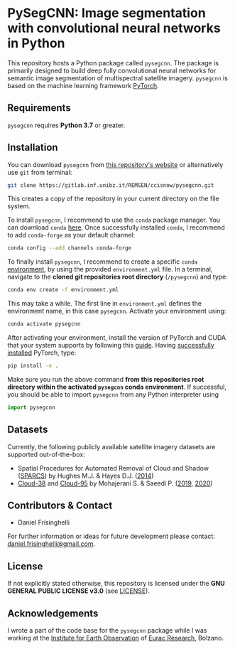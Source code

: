 # PySegCNN: Image segmentation with convolutional neural networks in Python
This repository hosts a Python package called ``pysegcnn``. The package is
primarily designed to build deep fully convolutional neural networks for
semantic image segmentation of multispectral satellite imagery. ``pysegcnn``
is based on the machine learning framework [PyTorch](https://pytorch.org/).

## Requirements
``pysegcnn`` requires **Python 3.7** or greater.

## Installation
You can download ``pysegcnn`` from [this repository's website](https://gitlab.inf.unibz.it/REMSEN/ccisnow/pysegcnn)
or alternatively use ``git`` from terminal:

```bash
git clone https://gitlab.inf.unibz.it/REMSEN/ccisnow/pysegcnn.git
```
This creates a copy of the repository in your current directory on the file
system.

To install ``pysegcnn``, I recommend to use the ``conda`` package manager.
You can download ``conda`` [here](https://docs.conda.io/en/latest/miniconda.html).
Once successfully installed ``conda``, I recommend to add ``conda-forge`` as
your default channel:

```bash
conda config --add channels conda-forge
```
To finally install ``pysegcnn``, I recommend to create a specific ``conda``
[environment](https://docs.conda.io/projects/conda/en/latest/user-guide/tasks/manage-environments.html),
by using the provided ``environment.yml`` file. In a terminal, navigate to the
**cloned git repositories root directory** (``/pysegcnn``) and type:

```bash
conda env create -f environment.yml
```
This may take a while. The first line in ``environment.yml`` defines the
environment name, in this case ``pysegcnn``. Activate your environment using:

```bash
conda activate pysegcnn
```
After activating your environment, install the version of PyTorch and CUDA
that your system supports by following this [guide](https://pytorch.org/get-started/locally/).
Having [successfully installed](https://pytorch.org/get-started/locally/#linux-verification)
PyTorch, type:

```bash
pip install -e .
```
Make sure you run the above command **from this repositories root directory
within the activated ``pysegcnn`` conda environment**. If successful,
you should be able to import ``pysegcnn`` from any Python interpreter using

```python
import pysegcnn
```

## Datasets
Currently, the following publicly available satellite imagery datasets are
supported out-of-the-box:

- Spatial Procedures for Automated Removal of Cloud and Shadow ([SPARCS](https://www.usgs.gov/land-resources/nli/landsat/spatial-procedures-automated-removal-cloud-and-shadow-sparcs-validation)) by Hughes M.J. & Hayes D.J. ([2014](https://www.mdpi.com/2072-4292/6/6/4907))
- [Cloud-38](https://github.com/SorourMo/38-Cloud-A-Cloud-Segmentation-Dataset)
and [Cloud-95](https://github.com/SorourMo/95-Cloud-An-Extension-to-38-Cloud-Dataset)
by Mohajerani S. & Saeedi P. ([2019](https://arxiv.org/abs/1901.10077), [2020](https://arxiv.org/abs/2001.08768))

## Contributors & Contact
- Daniel Frisinghelli

For further information or ideas for future development please contact:
daniel.frisinghelli@gmail.com.

## License
If not explicitly stated otherwise, this repository is licensed under the
**GNU GENERAL PUBLIC LICENSE v3.0**
(see [LICENSE](https://gitlab.inf.unibz.it/REMSEN/ccisnow/pysegcnn/-/blob/master/LICENSE)).

## Acknowledgements
I wrote a part of the code base for the ``pysegcnn`` package while I was working
at the [Institute for Earth Observation](http://www.eurac.edu/en/research/mountains/remsen/Pages/default.aspx) of
[Eurac Research](http://www.eurac.edu/en/Pages/default.aspx), Bolzano.
